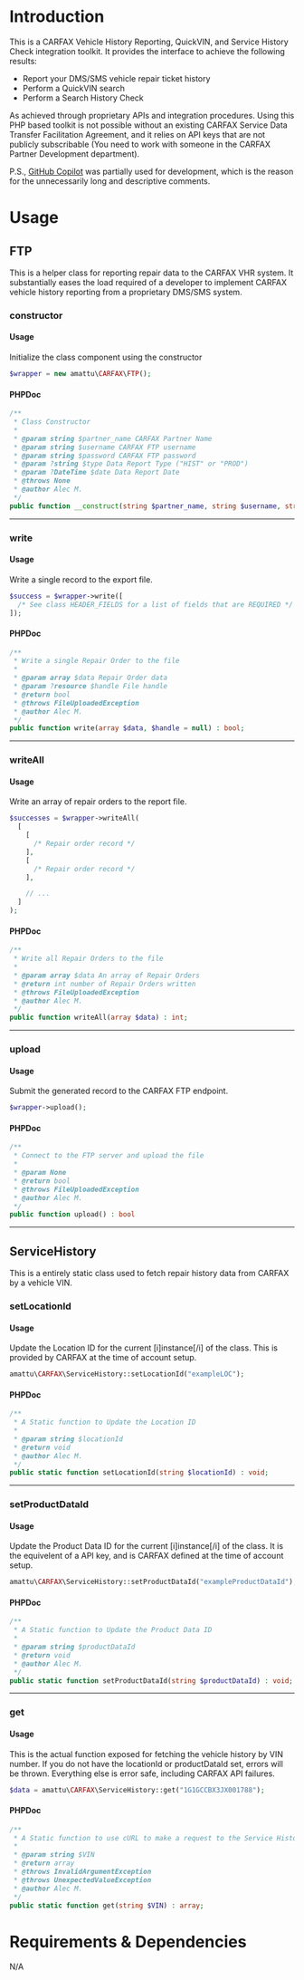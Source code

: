 # Introduction
This is a CARFAX Vehicle History Reporting, QuickVIN, and Service History Check integration toolkit. It provides the interface to achieve the following results:
- Report your DMS/SMS vehicle repair ticket history
- Perform a QuickVIN search
- Perform a Search History Check

As achieved through proprietary APIs and integration procedures. Using this PHP based toolkit is not possible without an existing CARFAX Service Data Transfer Facilitation Agreement, and it relies on API keys that are not publicly subscribable (You need to work with someone in the CARFAX Partner Development department).

P.S.,
[GitHub Copilot](https://copilot.github.com/) was partially used for development, which is the reason for the unnecessarily long and descriptive comments.

# Usage
## FTP
This is a helper class for reporting repair data to the CARFAX VHR system. It substantially eases the load required of a developer to implement CARFAX vehicle history reporting from a proprietary DMS/SMS system.

### constructor
#### Usage
Initialize the class component using the constructor

```PHP
$wrapper = new amattu\CARFAX\FTP();
```

#### PHPDoc
```PHP
/**
 * Class Constructor
 *
 * @param string $partner_name CARFAX Partner Name
 * @param string $username CARFAX FTP username
 * @param string $password CARFAX FTP password
 * @param ?string $type Data Report Type ("HIST" or "PROD")
 * @param ?DateTime $date Data Report Date
 * @throws None
 * @author Alec M.
 */
public function __construct(string $partner_name, string $username, string $password, string $type = "PROD", \DateTime $date = null);
```

___

### write
#### Usage
Write a single record to the export file.

```PHP
$success = $wrapper->write([
  /* See class HEADER_FIELDS for a list of fields that are REQUIRED */
]);
```

#### PHPDoc
```PHP
/**
 * Write a single Repair Order to the file
 *
 * @param array $data Repair Order data
 * @param ?resource $handle File handle
 * @return bool
 * @throws FileUploadedException
 * @author Alec M.
 */
public function write(array $data, $handle = null) : bool;
```

___

### writeAll
#### Usage
Write an array of repair orders to the report file.

```PHP
$successes = $wrapper->writeAll(
  [
    [
      /* Repair order record */
    ],
    [
      /* Repair order record */
    ],

    // ...
  ]
);
```

#### PHPDoc
```PHP
/**
 * Write all Repair Orders to the file
 *
 * @param array $data An array of Repair Orders
 * @return int number of Repair Orders written
 * @throws FileUploadedException
 * @author Alec M.
 */
public function writeAll(array $data) : int;
```

___

### upload
#### Usage
Submit the generated record to the CARFAX FTP endpoint.

```PHP
$wrapper->upload();
```

#### PHPDoc
```PHP
/**
 * Connect to the FTP server and upload the file
 *
 * @param None
 * @return bool
 * @throws FileUploadedException
 * @author Alec M.
 */
public function upload() : bool
```

___

## ServiceHistory
This is a entirely static class used to fetch repair history data from CARFAX by a vehicle VIN.

### setLocationId
#### Usage
Update the Location ID for the current [i]instance[/i] of the class. This is provided by CARFAX at the time of account setup.

```PHP
amattu\CARFAX\ServiceHistory::setLocationId("exampleLOC");
```

#### PHPDoc
```PHP
/**
 * A Static function to Update the Location ID
 *
 * @param string $locationId
 * @return void
 * @author Alec M.
 */
public static function setLocationId(string $locationId) : void;
```

___

### setProductDataId
#### Usage
Update the Product Data ID for the current [i]instance[/i] of the class. It is the equivelent of a API key, and is CARFAX defined at the time of account setup.

```PHP
amattu\CARFAX\ServiceHistory::setProductDataId("exampleProductDataId");
```

#### PHPDoc
```PHP
/**
 * A Static function to Update the Product Data ID
 *
 * @param string $productDataId
 * @return void
 * @author Alec M.
 */
public static function setProductDataId(string $productDataId) : void;
```

___

### get
#### Usage
This is the actual function exposed for fetching the vehicle history by VIN number. If you do not have the locationId or productDataId set, errors will be thrown. Everything else is error safe, including CARFAX API failures.

```PHP
$data = amattu\CARFAX\ServiceHistory::get("1G1GCCBX3JX001788");
```

#### PHPDoc
```PHP
/**
 * A Static function to use cURL to make a request to the Service History API
 *
 * @param string $VIN
 * @return array
 * @throws InvalidArgumentException
 * @throws UnexpectedValueException
 * @author Alec M.
 */
public static function get(string $VIN) : array;
```

# Requirements & Dependencies
N/A
